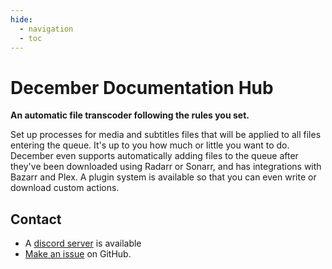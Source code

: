 ```yaml
---
hide:
  - navigation
  - toc
---
```


# December Documentation Hub

**An automatic file transcoder following the rules you set.**

Set up processes for media and subtitles files that will be applied to all files entering the queue. It's up to you how much or little you want to do. December even supports automatically adding files to the queue after they've been downloaded using Radarr or Sonarr, and has integrations with Bazarr and Plex. A plugin system is available so that you can even write or download custom actions.

## Contact

- A [discord server](https://discord.gg/kWvhzNwKRV) is available
- [Make an issue](https://github.com/Casvt/December/issues) on GitHub.
